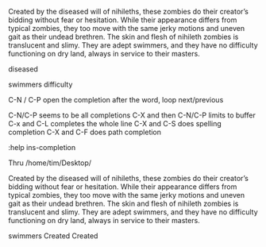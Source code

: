 
Created by the diseased will of nihileths, these zombies do their creator’s bidding without fear or hesitation. While their appearance differs from typical zombies, they too move with the same jerky motions and uneven gait as their undead brethren. The skin and flesh of nihileth zombies is translucent and slimy. They are adept swimmers, and they have no difficulty functioning on dry land, always in service to their masters.

diseased

swimmers
difficulty

C-N / C-P open the completion after the word, loop next/previous

C-N/C-P seems to be all completions
C-X and then C-N/C-P limits to buffer
C-x and C-L completes the whole line
C-X and C-S does spelling completion
C-X and C-F does path completion

:help ins-completion

Thru
/home/tim/Desktop/



Created by the diseased will of nihileths, these zombies do their creator’s bidding without fear or hesitation. While their appearance differs from typical zombies, they too move with the same jerky motions and uneven gait as their undead brethren. The skin and flesh of nihileth zombies is translucent and slimy. They are adept swimmers, and they have no difficulty functioning on dry land, always in service to their masters.

swimmers
Created
Created
